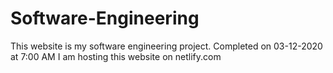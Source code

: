 # Software-Engineering
This website is my software engineering project.
Completed on 03-12-2020 at 7:00 AM
I am hosting this website on netlify.com

